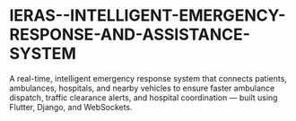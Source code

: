 # IERAS--INTELLIGENT-EMERGENCY-RESPONSE-AND-ASSISTANCE-SYSTEM
A real-time, intelligent emergency response system that connects patients, ambulances, hospitals, and nearby vehicles to ensure faster ambulance dispatch, traffic clearance alerts, and hospital coordination — built using Flutter, Django, and WebSockets.
